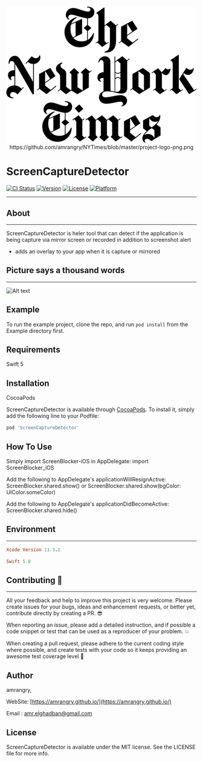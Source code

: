 
<p align="center">
  <img src ="https://github.com/amrangry/NYTimes/blob/master/project-logo-png.png?raw=true"/>
                     https://github.com/amrangry/NYTimes/blob/master/project-logo-png.png
</p>

# ScreenCaptureDetector

[![CI Status](https://img.shields.io/travis/amrangry/ScreenCaptureDetector.svg?style=flat)](https://travis-ci.org/amrangry/ScreenCaptureDetector)
[![Version](https://img.shields.io/cocoapods/v/ScreenCaptureDetector.svg?style=flat)](https://cocoapods.org/pods/ScreenCaptureDetector)
[![License](https://img.shields.io/cocoapods/l/ScreenCaptureDetector.svg?style=flat)](https://cocoapods.org/pods/ScreenCaptureDetector)
[![Platform](https://img.shields.io/cocoapods/p/ScreenCaptureDetector.svg?style=flat)](https://cocoapods.org/pods/ScreenCaptureDetector)

---

##  About
---
  ScreenCaptureDetector is heler tool that can detect if the application is being capture via mirror screen or recorded in addition to screenshot alert 
   * adds an overlay to your app when it is capture or mirrored


##  Picture says a thousand words
---

![Alt text](https://github.com/amrangry/NYTimes/blob/master/project_demo_gif.gif?raw=true "sample")


## Example

To run the example project, clone the repo, and run `pod install` from the Example directory first.

## Requirements

Swift 5 

## Installation

CocoaPods

ScreenCaptureDetector is available through [CocoaPods](https://cocoapods.org). To install
it, simply add the following line to your Podfile:

```ruby
pod 'ScreenCaptureDetector'
```

## How To Use

Simply import ScreenBlocker-iOS in AppDelegate:
import ScreenBlocker_iOS

Add the following to AppDelegate's applicationWillResignActive:
ScreenBlocker.shared.show()
or
ScreenBlocker.shared.show(bgColor: UIColor.someColor)

Add the following to AppDelegate's applicationDidBecomeActive:
ScreenBlocker.shared.hide()

## Environment
---
```ruby
Xcode Version 11.3.1
```
```ruby
Swift 5.0
```

## Contributing 🤘
---
All your feedback and help to improve this project is very welcome. Please create issues for your bugs, ideas and enhancement requests, or better yet, contribute directly by creating a PR. 😎

When reporting an issue, please add a detailed instruction, and if possible a code snippet or test that can be used as a reproducer of your problem. 💥

When creating a pull request, please adhere to the current coding style where possible, and create tests with your code so it keeps providing an awesome test coverage level 💪

## Author

amrangry,

WebSite: [https://amrangry.github.io/](https://amrangry.github.io/)

Email : amr.elghadban@gmail.com

## License

ScreenCaptureDetector is available under the MIT license. See the LICENSE file for more info.

